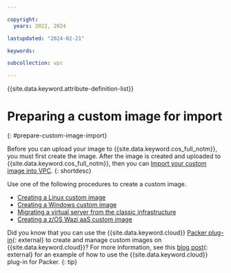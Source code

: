 ```yaml
---

copyright:
  years: 2022, 2024

lastupdated: "2024-02-21"

keywords:

subcollection: vpc

---
```


{{site.data.keyword.attribute-definition-list}}

# Preparing a custom image for import
{: #prepare-custom-image-import}

Before you can upload your image to {{site.data.keyword.cos_full_notm}}, you must first create the image. After the image is created and uploaded to {{site.data.keyword.cos_full_notm}}, then you can [Import your custom image into VPC](/docs/vpc?topic=vpc-importing-custom-images-vpc).
{: shortdesc}

Use one of the following procedures to create a custom image.

* [Creating a Linux custom image](/docs/vpc?topic=vpc-create-linux-custom-image)
* [Creating a Windows custom image](/docs/vpc?topic=vpc-create-windows-custom-image)
* [Migrating a virtual server from the classic infrastructure](/docs/vpc?topic=vpc-migrate-vsi-to-vpc)
* [Creating a z/OS Wazi aaS custom image](/docs/vpc?topic=vpc-create-zos-custom-image)

Did you know that you can use the {{site.data.keyword.cloud}} [Packer plug-in](https://github.com/IBM/packer-plugin-ibmcloud){: external} to create and manage custom images on {{site.data.keyword.cloud}}? For more information, see this [blog post](https://www.ibm.com/cloud/blog/build-hardened-and-pre-configured-vpc-custom-images-with-packer){: external} for an example of how to use the {{site.data.keyword.cloud}} plug-in for Packer.
{: tip}
